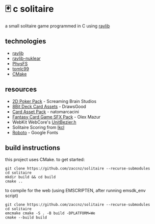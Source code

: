 # 🃏 c solitaire
  
a small solitaire game programmed in C using [raylib](https://www.raylib.com/)  

## technologies
- [raylib](https://github.com/raysan5/raylib)  
- [raylib-nuklear](https://github.com/RobLoach/raylib-nuklear)  
- [PhysFS](https://icculus.org/physfs/)
- [tomlc99](https://github.com/cktan/tomlc99)  
- [CMake](https://cmake.org/)  

## resources
- [2D Poker Pack](https://screamingbrainstudios.itch.io/poker-pack) - Screaming Brain Studios  
- [8Bit Deck Card Assets](https://drawsgood.itch.io/8bit-deck-card-assets) - DrawsGood
- [Card Asset Pack](https://natomarcacini.itch.io/card-asset-pack) - natomarcacini
- [Fantasy Card Game SFX Pack](https://olexmazur.itch.io/fantasy-card-game) - Olex Mazur  
- WebKit WebCore's [UnitBezier.h](https://github.com/WebKit/WebKit/blob/main/Source/WebCore/platform/graphics/UnitBezier.h)  
- Solitaire Scoring from [lkcl](https://hands.com/~lkcl/hp6915/Dump/Files/soltr.htm)
- [Roboto](https://fonts.google.com/specimen/Roboto) - Google Fonts

## build instructions

this project uses CMake.  to get started:  
```
git clone https://github.com/zaccnz/solitaire --recurse-submodules
cd solitaire
mkdir build && cd build
cmake ..
```

to compile for the web (using EMSCRIPTEN, after running emsdk_env script)
```
git clone https://github.com/zaccnz/solitaire --recurse-submodules
cd solitaire
emcmake cmake -S . -B build -DPLATFORM=We
cmake --build build
```